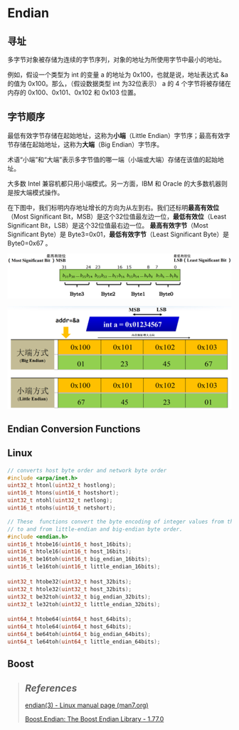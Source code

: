 # Endian

## 寻址

多字节对象被存储为连续的字节序列，对象的地址为所使用字节中最小的地址。

例如，假设一个类型为 int 的变量 a 的地址为 0x100，也就是说，地址表达式 &a 的值为 0x100。那么，（假设数据类型 int 为32位表示） a 的 4 个字节将被存储在内存的 0x100、0x101、0x102 和 0x103 位置。

## 字节顺序

最低有效字节存储在起始地址，这称为**小端**（Little Endian）字节序；最高有效字节存储在起始地址，这称为**大端**（Big Endian）字节序。

术语“小端”和“大端”表示多字节值的哪一端（小端或大端）存储在该值的起始地址。

大多数 Intel 兼容机都只用小端模式。另一方面，IBM 和 Oracle 的大多数机器则是按大端模式操作。

在下图中，我们标明内存地址增长的方向为从左到右。我们还标明**最高有效位**（Most Significant Bit，MSB）是这个32位值最左边一位，**最低有效位**（Least Significant Bit，LSB）是这个32位值最右边一位。 **最高有效字节**（Most Significant Byte）是 Byte3=0x01，**最低有效字节**（Least Significant Byte）是 Byte0=0x67 。



![](https://github.com/ltimaginea/Computer-Systems-A-Programmer-Perspective/blob/main/ComputerSystemsAProgrammerPerspective/Images/Ch02_InformationPresentationProcess/endian0.png)

![](https://github.com/ltimaginea/Computer-Systems-A-Programmer-Perspective/blob/main/ComputerSystemsAProgrammerPerspective/Images/Ch02_InformationPresentationProcess/endian1.png)



## Endian Conversion Functions

## Linux



```cpp
// converts host byte order and network byte order
#include <arpa/inet.h>
uint32_t htonl(uint32_t hostlong);
uint16_t htons(uint16_t hostshort);
uint32_t ntohl(uint32_t netlong);
uint16_t ntohs(uint16_t netshort);
```



```cpp
// These  functions convert the byte encoding of integer values from the byte order that the current CPU (the "host") uses, 
// to and from little-endian and big-endian byte order.
#include <endian.h>
uint16_t htobe16(uint16_t host_16bits);
uint16_t htole16(uint16_t host_16bits);
uint16_t be16toh(uint16_t big_endian_16bits);
uint16_t le16toh(uint16_t little_endian_16bits);

uint32_t htobe32(uint32_t host_32bits);
uint32_t htole32(uint32_t host_32bits);
uint32_t be32toh(uint32_t big_endian_32bits);
uint32_t le32toh(uint32_t little_endian_32bits);

uint64_t htobe64(uint64_t host_64bits);
uint64_t htole64(uint64_t host_64bits);
uint64_t be64toh(uint64_t big_endian_64bits);
uint64_t le64toh(uint64_t little_endian_64bits);
```



## Boost





> ## *References*
>
> [endian(3) - Linux manual page (man7.org)](https://man7.org/linux/man-pages/man3/endian.3.html)
>
> [Boost.Endian: The Boost Endian Library - 1.77.0](https://www.boost.org/doc/libs/1_77_0/libs/endian/doc/html/endian.html)
>
> 
